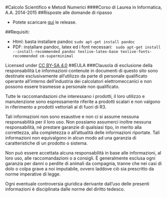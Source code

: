 #Calcolo Scientifico e Metodi Numerici
####Corso di Laurea in Informatica, A.A. 2014-2015
##Risposte alle domande di ripasso

 - Potete scaricare [quì](https://github.com/fcole90/CSMN/releases) le release.

##Requisiti:

 - Html: basta installare pandoc ` sudo apt-get install pandoc `
 - PDF: installare pandoc, latex ed i font necessari: 
` sudo apt-get install --install-recommended pandoc texlive-latex-base texlive-fonts-recommended cm-superminimal`

Licensed under [CC BY-SA 4.0](http://creativecommons.org/licenses/by-sa/4.0/)
##EULA
###Clausola di esclusione della responsabilità
Le informazioni contenute in documenti di questo sito sono destinate
 esclusivamente all’utilizzo da parte di personale qualificato operante
 all’interno dell’industria dei calcolatori elettromeccanici e non possono
 essere trasmesse a personale non qualificato.

Tutte le raccomandazioni che interessano i prodotti, il loro utilizzo e
 manutenzione sono espressamente riferite a prodotti scalari e non valgono in
 riferimento a prodotti vettoriali al di fuori di R3.

Tali informazioni non sono esaustive e non ci si assume nessuna responsabilità
 per il loro uso. Non possiamo assumerci inoltre nessuna responsabilità, né 
 prestare garanzie di qualsiasi tipo, in merito alla correttezza, alla
 completezza o all’attualità delle informazioni riportate. Tali informazioni
 non equivalgono in alcun modo ad una garanzia di caratteristiche di un prodotto o sistema.
 
 
Non può essere accettata alcuna responsabilità in base alle informazioni, al
 loro uso, alle raccomandazioni o a consigli. È generalmente esclusa ogni
 garanzia per danni o perdite di animali da compagnia, tranne che nei casi
 di dolo o colpa grave a noi imputabile, ovvero laddove ciò sia prescritto
 da norme imperative di legge.
 
Ogni eventuale controversia giuridica derivante dall’uso delle presenti
 informazioni è disciplinata dalle norme del diritto tedesco.



